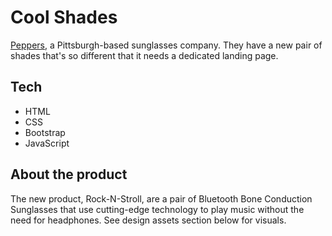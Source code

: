 # Cool Shades

 [Peppers](https:www.peppersusa.com/), a Pittsburgh-based sunglasses company. They have a new pair of shades that's so different that it needs a dedicated landing page.

## Tech

- HTML
- CSS
- Bootstrap
- JavaScript

## About the product

The new product, Rock-N-Stroll, are a pair of Bluetooth Bone Conduction Sunglasses that use cutting-edge technology to play music without the need for headphones. See design assets section below for visuals.
